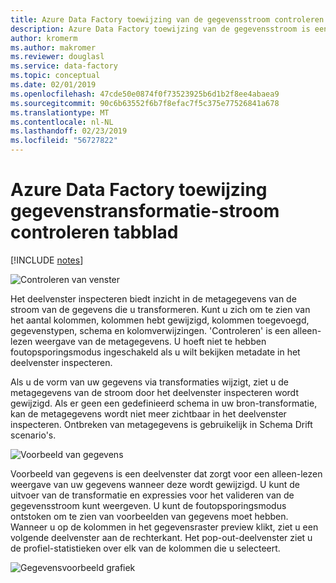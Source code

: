 ```yaml
---
title: Azure Data Factory toewijzing van de gegevensstroom controleren en voorbeeld van gegevens
description: Azure Data Factory toewijzing van de gegevensstroom is een deelvenster waarin gegevensstroom metagegevens (inspecteren) en voorbeeld van gegevens in de foutopsporingsmodus (voorbeeld van gegevens)
author: kromerm
ms.author: makromer
ms.reviewer: douglasl
ms.service: data-factory
ms.topic: conceptual
ms.date: 02/01/2019
ms.openlocfilehash: 47cde50e0874f0f73523925b6d1b2f8ee4abaea9
ms.sourcegitcommit: 90c6b63552f6b7f8efac7f5c375e77526841a678
ms.translationtype: MT
ms.contentlocale: nl-NL
ms.lasthandoff: 02/23/2019
ms.locfileid: "56727822"
---
```

# <a name="azure-data-factory-mapping-data-flow-transformation-inspect-tab"></a>Azure Data Factory toewijzing gegevenstransformatie-stroom controleren tabblad

[!INCLUDE [notes](../../includes/data-factory-data-flow-preview.md)]

![Controleren van venster](media/data-flow/agg3.png "deelvenster controleren")

Het deelvenster inspecteren biedt inzicht in de metagegevens van de stroom van de gegevens die u transformeren. Kunt u zich om te zien van het aantal kolommen, kolommen hebt gewijzigd, kolommen toegevoegd, gegevenstypen, schema en kolomverwijzingen. 'Controleren' is een alleen-lezen weergave van de metagegevens. U hoeft niet te hebben foutopsporingsmodus ingeschakeld als u wilt bekijken metadate in het deelvenster inspecteren.

Als u de vorm van uw gegevens via transformaties wijzigt, ziet u de metagegevens van de stroom door het deelvenster inspecteren wordt gewijzigd. Als er geen een gedefinieerd schema in uw bron-transformatie, kan de metagegevens wordt niet meer zichtbaar in het deelvenster inspecteren. Ontbreken van metagegevens is gebruikelijk in Schema Drift scenario's.

![Voorbeeld van gegevens](media/data-flow/datapreview.png "voorbeeldweergave van gegevens")

Voorbeeld van gegevens is een deelvenster dat zorgt voor een alleen-lezen weergave van uw gegevens wanneer deze wordt gewijzigd. U kunt de uitvoer van de transformatie en expressies voor het valideren van de gegevensstroom kunt weergeven. U kunt de foutopsporingsmodus ontstoken om te zien van voorbeelden van gegevens moet hebben. Wanneer u op de kolommen in het gegevensraster preview klikt, ziet u een volgende deelvenster aan de rechterkant. Het pop-out-deelvenster ziet u de profiel-statistieken over elk van de kolommen die u selecteert.

![Gegevensvoorbeeld grafiek](media/data-flow/chart.png "Gegevensvoorbeeld grafiek")

